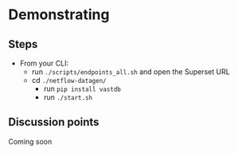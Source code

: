 # Demonstrating

## Steps

- From your CLI:
  - run `./scripts/endpoints_all.sh` and open the Superset URL
  - cd `./netflow-datagen/`
    - run `pip install vastdb`
    - run `./start.sh`

## Discussion points

Coming soon
